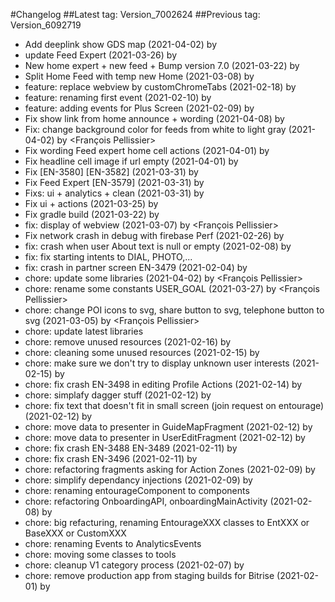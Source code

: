 #Changelog
##Latest tag: Version_7002624
##Previous tag: Version_6092719
* Add deeplink show GDS map (2021-04-02) by <Jr>
* update Feed Expert (2021-03-26) by <Jr>
* New home expert + new feed + Bump version 7.0 (2021-03-22) by <Jr>
* Split Home Feed with temp new Home (2021-03-08) by <Jr>
* feature: replace webview by customChromeTabs (2021-02-18) by <Francois Pellissier>
* feature: renaming first event (2021-02-10) by <Francois Pellissier>
* feature: adding events for Plus Screen (2021-02-09) by <Francois Pellissier>
* Fix show link from home announce + wording (2021-04-08) by <Jr>
* Fix: change background color for feeds from white to light gray (2021-04-02) by <François Pellissier>
* Fix wording Feed expert home cell actions (2021-04-01) by <Jr>
* Fix headline cell image if url empty (2021-04-01) by <Jr>
* Fix [EN-3580] [EN-3582] (2021-03-31) by <Jr>
* Fix Feed Expert [EN-3579] (2021-03-31) by <Jr>
* Fixs: ui + analytics + clean (2021-03-31) by <Jr>
* Fix ui + actions (2021-03-25) by <Jr>
* Fix gradle build (2021-03-22) by <Jr>
* fix: display of webview (2021-03-07) by <François Pellissier>
* Fix network crash in debug with firebase Perf (2021-02-26) by <Jr>
* fix: crash when user About text is null or empty (2021-02-08) by <Francois Pellissier>
* fix: fix starting intents to DIAL, PHOTO,... 
* fix: crash in partner screen EN-3479 (2021-02-04) by <Francois Pellissier>
* chore: update some libraries (2021-04-02) by <François Pellissier>
* chore: rename some constants USER_GOAL (2021-03-27) by <François Pellissier>
* chore: change POI icons to svg, share button to svg, telephone button to svg (2021-03-05) by <François Pellissier>
* chore: update latest libraries 
* chore: remove unused resources (2021-02-16) by <Francois Pellissier>
* chore: cleaning some unused resources (2021-02-15) by <Francois Pellissier>
* chore: make sure we don't try to display unknown user interests (2021-02-15) by <Francois Pellissier>
* chore: fix crash EN-3498 in editing Profile Actions (2021-02-14) by <Francois Pellissier>
* chore: simplafy dagger stuff (2021-02-12) by <Francois Pellissier>
* chore: fix text that doesn't fit in small screen (join request on entourage) (2021-02-12) by <Francois Pellissier>
* chore: move data to presenter in GuideMapFragment (2021-02-12) by <Francois Pellissier>
* chore: move data to presenter in UserEditFragment (2021-02-12) by <Francois Pellissier>
* chore: fix crash EN-3488 EN-3489 (2021-02-11) by <Francois Pellissier>
* chore: fix crash EN-3496 (2021-02-11) by <Francois Pellissier>
* chore: refactoring fragments asking for Action Zones (2021-02-09) by <Francois Pellissier>
* chore: simplify dependancy injections (2021-02-09) by <Francois Pellissier>
* chore: renaming entourageComponent to components 
* chore: refactoring OnboardingAPI, onboardingMainActivity (2021-02-08) by <Francois Pellissier>
* chore: big refacturing, renaming EntourageXXX classes to EntXXX or BaseXXX or CustomXXX 
* chore: renaming Events to AnalyticsEvents 
* chore: moving some classes to tools 
* chore: cleanup V1 category process (2021-02-07) by <Francois Pellissier>
* chore: remove production app from staging builds for Bitrise (2021-02-01) by <Francois Pellissier>
